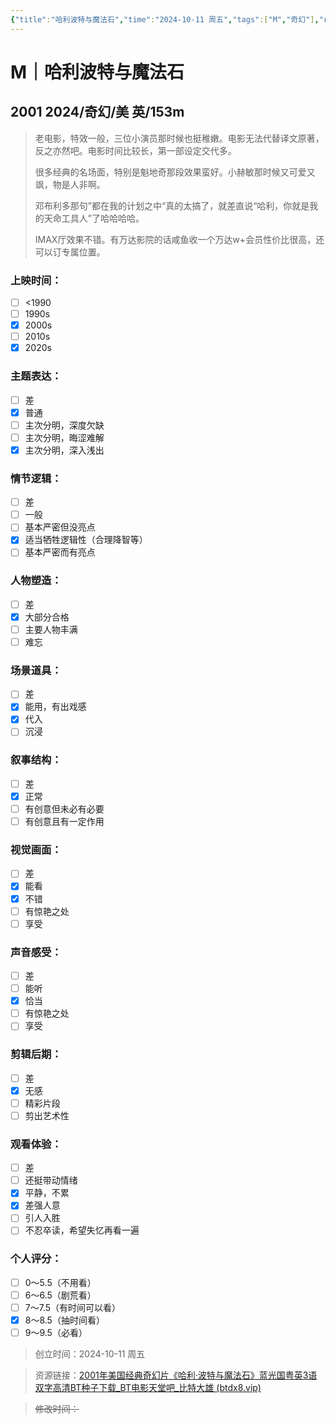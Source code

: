 ```yaml
---
{"title":"哈利波特与魔法石","time":"2024-10-11 周五","tags":["M","奇幻"],"rating":"8.5","dg-publish":true,"permalink":"/300 评价/M/新近看过/哈利波特与魔法石/","dgPassFrontmatter":true,"created":"2024-10-11T19:20:14.055+08:00","updated":"2024-10-11T19:56:40.612+08:00"}
---
```


# M｜哈利波特与魔法石
## 2001 2024/奇幻/美 英/153m
>老电影，特效一般，三位小演员那时候也挺稚嫩。电影无法代替译文原著，反之亦然吧。电影时间比较长，第一部设定交代多。
>
>很多经典的名场面，特别是魁地奇那段效果蛮好。小赫敏那时候又可爱又飒，物是人非啊。
>
>邓布利多那句”都在我的计划之中“真的太搞了，就差直说“哈利，你就是我的天命工具人”了哈哈哈哈。
>
>IMAX厅效果不错。有万达影院的话咸鱼收一个万达w+会员性价比很高，还可以订专属位置。
### 上映时间：
- [ ] <1990
- [ ] 1990s
- [x] 2000s
- [ ] 2010s
- [x] 2020s
### 主题表达：
- [ ] 差
- [x] 普通
- [ ] 主次分明，深度欠缺
- [ ] 主次分明，晦涩难解
- [x] 主次分明，深入浅出
### 情节逻辑：
- [ ] 差
- [ ] 一般
- [ ] 基本严密但没亮点
- [x] 适当牺牲逻辑性（合理降智等）
- [ ] 基本严密而有亮点
### 人物塑造：
- [ ] 差
- [x] 大部分合格
- [ ] 主要人物丰满
- [ ] 难忘
### 场景道具：
- [ ] 差
- [x] 能用，有出戏感
- [x] 代入
- [ ] 沉浸
### 叙事结构：
- [ ] 差
- [x] 正常
- [ ] 有创意但未必有必要
- [ ] 有创意且有一定作用
### 视觉画面：
- [ ] 差
- [x] 能看
- [x] 不错
- [ ] 有惊艳之处
- [ ] 享受
### 声音感受：
- [ ] 差
- [ ] 能听
- [x] 恰当
- [ ] 有惊艳之处
- [ ] 享受
### 剪辑后期：
- [ ] 差
- [x] 无感
- [ ] 精彩片段
- [ ] 剪出艺术性
### 观看体验：
- [ ] 差
- [ ] 还挺带动情绪
- [x] 平静，不累
- [x] 差强人意
- [ ] 引人入胜
- [ ] 不忍卒读，希望失忆再看一遍
### 个人评分：
- [ ] 0～5.5（不用看）
- [ ] 6～6.5（剧荒看）
- [ ] 7～7.5（有时间可以看）
- [x] 8～8.5（抽时间看）
- [ ] 9～9.5（必看）

>创立时间：2024-10-11 周五

>资源链接：[2001年美国经典奇幻片《哈利·波特与魔法石》蓝光国粤英3语双字高清BT种子下载_BT电影天堂吧_比特大雄 (btdx8.vip)](https://www.btdx8.vip/torrent/hl%c2%b7btymfs_2001.html)

>~~修改时间：~~



